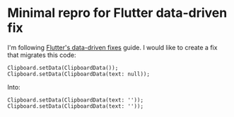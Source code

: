 # Minimal repro for Flutter data-driven fix

I'm following [Flutter's data-driven fixes](https://github.com/flutter/flutter/wiki/Data-driven-Fixes#testing) guide.
I would like to create a fix that migrates this code:

```
Clipboard.setData(ClipboardData());
Clipboard.setData(ClipboardData(text: null));
```

Into:

```
Clipboard.setData(ClipboardData(text: ''));
Clipboard.setData(ClipboardData(text: ''));
```
